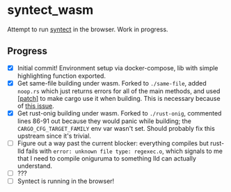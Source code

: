 # syntect_wasm

Attempt to run [syntect](https://github.com/trishume/syntect) in the browser. Work in progress.

## Progress

- [x] Initial commit! Environment setup via docker-compose, lib with simple highlighting function exported.
- [x] Get same-file building under wasm. Forked to `./same-file`, added `noop.rs` which just returns errors for all of the main methods, and used [[patch]](https://doc.rust-lang.org/cargo/reference/manifest.html#the-patch-section) to make cargo use it when building. This is necessary because of [this issue](https://github.com/BurntSushi/same-file/issues/42).
- [x] Get rust-onig building under wasm. Forked to `./rust-onig`, commented lines 86-91 out because they would panic while building; the `CARGO_CFG_TARGET_FAMILY` env var wasn't set. Should probably fix this upstream since it's trivial.
- [ ] Figure out a way past the current blocker: everything compiles but rust-lld fails with `error: unknown file type: regexec.o`, which signals to me that I need to compile oniguruma to something lld can actually understand.
- [ ] ???
- [ ] Syntect is running in the browser!
